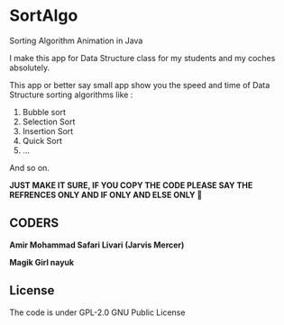 # SortAlgo
Sorting Algorithm Animation in Java



I make this app for Data Structure class for my students and my coches absolutely.

This app or better say small app show you the speed and time of Data Structure sorting algorithms like :

1. Bubble sort
2. Selection Sort
3. Insertion Sort
4. Quick Sort 
5. ...

And so on.

**JUST MAKE IT SURE, IF YOU COPY THE CODE PLEASE SAY THE REFRENCES ONLY AND IF ONLY AND ELSE ONLY :slightly_smiling_face:**



## CODERS

**Amir Mohammad Safari Livari (Jarvis Mercer)**

**Magik Girl nayuk**



## License

The code is under GPL-2.0 GNU Public License